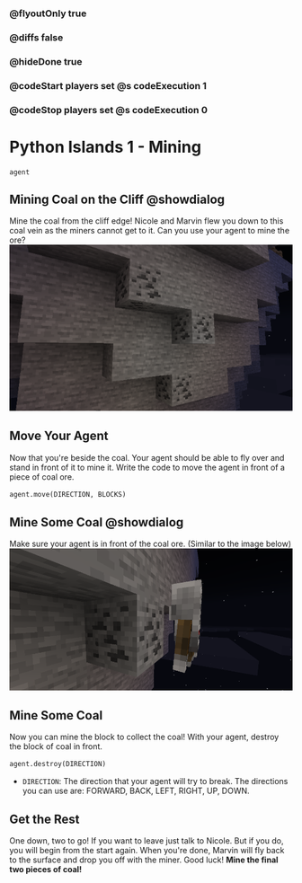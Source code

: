 ### @flyoutOnly true
### @diffs false
### @hideDone true
### @codeStart players set @s codeExecution 1
### @codeStop players set @s codeExecution 0

# Python Islands 1 - Mining

```template
agent
```

## Mining Coal on the Cliff @showdialog
Mine the coal from the cliff edge!
Nicole and Marvin flew you down to this coal vein as the miners cannot get to it. Can you use your agent to mine the ore?
![Cover image of coal for mine task](https://raw.githubusercontent.com/CausewayDigital/Minecraft-EE-MakeCode/refs/heads/master/tutorials/python-islands/island-1/mine/cover.png)

## Move Your Agent
Now that you're beside the coal. Your agent should be able to fly over and stand in front of it to mine it.
Write the code to move the agent in front of a piece of coal ore.

```python
agent.move(DIRECTION, BLOCKS)
```
## Mine Some Coal @showdialog
Make sure your agent is in front of the coal ore. (Similar to the image below)
![Agent in front of the coal](https://raw.githubusercontent.com/CausewayDigital/Minecraft-EE-MakeCode/refs/heads/master/tutorials/python-islands/island-1/mine/agent_coal.png)


## Mine Some Coal
Now you can mine the block to collect the coal!
With your agent, destroy the block of coal in front.

```python
agent.destroy(DIRECTION)
```
- `DIRECTION`: The direction that your agent will try to break. The directions you can use are: FORWARD, BACK, LEFT, RIGHT, UP, DOWN.

## Get the Rest
One down, two to go! If you want to leave just talk to Nicole. But if you do, you will begin from the start again.
When you're done, Marvin will fly back to the surface and drop you off with the miner. Good luck!
**Mine the final two pieces of coal!**
